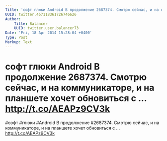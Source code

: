 ```yaml
---
Title: 'софт глюки Android В продолжение 2687374. Смотрю сейчас, и на коммуникаторе, и на планшете хочет обновиться с … http://t.co/AEAPz9CV3k'
UUID: twitter.457118361726746626
Author:
    Title: Balancer
    UUID: twitter.user.balancer73
Date: 'Fri, 18 Apr 2014 15:28:04 +0400'
Type: Post
Markup: Text
---
```


# софт глюки Android В продолжение 2687374. Смотрю сейчас, и на коммуникаторе, и на планшете хочет обновиться с … http://t.co/AEAPz9CV3k

#софт #глюки #Android В продолжение #2687374. Смотрю сейчас,
и на коммуникаторе, и на планшете хочет обновиться с …
http://t.co/AEAPz9CV3k